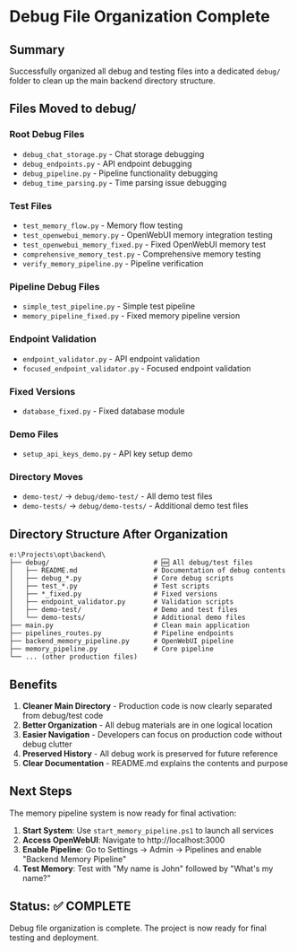 # Debug File Organization Complete

## Summary

Successfully organized all debug and testing files into a dedicated `debug/` folder to clean up the main backend directory structure.

## Files Moved to debug/

### Root Debug Files
- `debug_chat_storage.py` - Chat storage debugging
- `debug_endpoints.py` - API endpoint debugging  
- `debug_pipeline.py` - Pipeline functionality debugging
- `debug_time_parsing.py` - Time parsing issue debugging

### Test Files
- `test_memory_flow.py` - Memory flow testing
- `test_openwebui_memory.py` - OpenWebUI memory integration testing
- `test_openwebui_memory_fixed.py` - Fixed OpenWebUI memory test
- `comprehensive_memory_test.py` - Comprehensive memory testing
- `verify_memory_pipeline.py` - Pipeline verification

### Pipeline Debug Files
- `simple_test_pipeline.py` - Simple test pipeline
- `memory_pipeline_fixed.py` - Fixed memory pipeline version

### Endpoint Validation
- `endpoint_validator.py` - API endpoint validation
- `focused_endpoint_validator.py` - Focused endpoint validation

### Fixed Versions
- `database_fixed.py` - Fixed database module

### Demo Files
- `setup_api_keys_demo.py` - API key setup demo

### Directory Moves
- `demo-test/` → `debug/demo-test/` - All demo test files
- `demo-tests/` → `debug/demo-tests/` - Additional demo test files

## Directory Structure After Organization

```
e:\Projects\opt\backend\
├── debug/                          # 🆕 All debug/test files
│   ├── README.md                   # Documentation of debug contents
│   ├── debug_*.py                  # Core debug scripts
│   ├── test_*.py                   # Test scripts
│   ├── *_fixed.py                  # Fixed versions
│   ├── endpoint_validator.py       # Validation scripts
│   ├── demo-test/                  # Demo and test files
│   └── demo-tests/                 # Additional demo files
├── main.py                         # Clean main application
├── pipelines_routes.py             # Pipeline endpoints
├── backend_memory_pipeline.py      # OpenWebUI pipeline
├── memory_pipeline.py              # Core pipeline
└── ... (other production files)
```

## Benefits

1. **Cleaner Main Directory** - Production code is now clearly separated from debug/test code
2. **Better Organization** - All debug materials are in one logical location
3. **Easier Navigation** - Developers can focus on production code without debug clutter
4. **Preserved History** - All debug work is preserved for future reference
5. **Clear Documentation** - README.md explains the contents and purpose

## Next Steps

The memory pipeline system is now ready for final activation:

1. **Start System**: Use `start_memory_pipeline.ps1` to launch all services
2. **Access OpenWebUI**: Navigate to http://localhost:3000
3. **Enable Pipeline**: Go to Settings → Admin → Pipelines and enable "Backend Memory Pipeline"
4. **Test Memory**: Test with "My name is John" followed by "What's my name?"

## Status: ✅ COMPLETE

Debug file organization is complete. The project is now ready for final testing and deployment.
